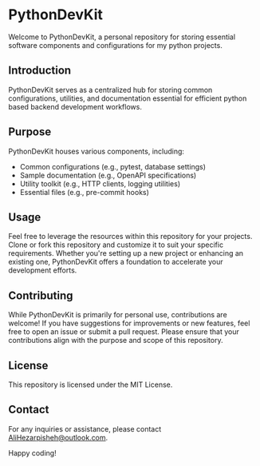 # PythonDevKit

Welcome to PythonDevKit, a personal repository for storing essential software components and configurations for my python projects.

## Introduction

PythonDevKit serves as a centralized hub for storing common configurations, utilities, and documentation essential for efficient python based backend development workflows.

## Purpose

PythonDevKit houses various components, including:

- Common configurations (e.g., pytest, database settings)
- Sample documentation (e.g., OpenAPI specifications)
- Utility toolkit (e.g., HTTP clients, logging utilities)
- Essential files (e.g., pre-commit hooks)

## Usage

Feel free to leverage the resources within this repository for your projects. Clone or fork this repository and customize it to suit your specific requirements. Whether you're setting up a new project or enhancing an existing one, PythonDevKit offers a foundation to accelerate your development efforts.

## Contributing

While PythonDevKit is primarily for personal use, contributions are welcome! If you have suggestions for improvements or new features, feel free to open an issue or submit a pull request. Please ensure that your contributions align with the purpose and scope of this repository.

## License

This repository is licensed under the MIT License.

## Contact

For any inquiries or assistance, please contact [AliHezarpisheh@outlook.com](mailto:AliHezarpisheh@outlook.com).

Happy coding!

